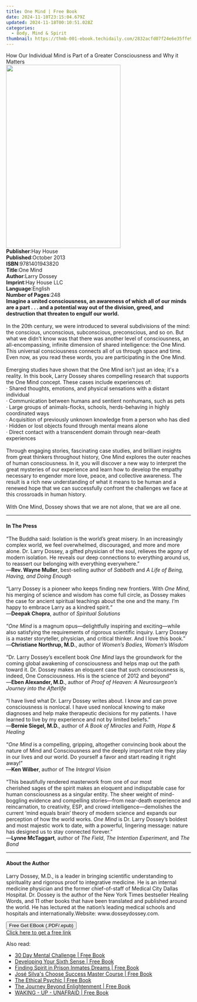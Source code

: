 ```yaml
---
title: One Mind | Free Book
date: 2024-11-10T23:15:04.679Z
updated: 2024-11-18T00:10:51.028Z
categories:
  - Body, Mind & Spirit
thumbnail: https://thmb-001-ebook.techidaily.com/2832acfd07f24e6e35ffe9e4e801342e425f47486c68ef9bdaec5a7858a0d1ce.jpg
---
```

<main id="book-container">
  <div class="flex flex-col">
    <div class="book-brief flex-1 py-6 px-4 sm:p-6 md:py-10 md:px-8">
      <!-- brief-->
      <div class="book-brief-main">
        How Our Individual Mind is Part of a Greater Consciousness and Why it
        Matters
      </div>
    </div>
    <div
      class="book-meta-info flex-1 grid gap-4 col-start-1 col-end-3 row-start-1 sm:mb-6 sm:grid-cols-4 lg:gap-6 lg:col-start-2 lg:row-end-6 lg:row-span-6 lg:mb-0"
    >
      <div
        class="book-meta-info-left place-content-center mt-4 p-4 text-sm leading-6 col-start-2 col-span-2 dark:text-slate-400"
      >
        <img
          class="w-full h-500 object-cover rounded-lg sm:h-255 sm:col-span-2 lg:col-span-full"
          src="https://img-001-ebook.techidaily.com/60a123aebb486907844bc7bf043459bb58650aa1f7a503024149184f84b7530d.jpg"
          alt=""
          width="312"
          height="500"
        />
      </div>
      <div
        class="book-meta-info-right mt-2 col-start-1 row-start-2 col-span-3 self-center"
      >
        <!-- meta data  -->
        <div class="flex flex-col px-4 md:px-8">
          <div class="flex-1">
            <strong>Publisher</strong>:<span class="px-2">Hay House</span>
          </div>
          <div class="flex-1">
            <strong>Published</strong>:<span class="px-2">October 2013</span>
          </div>
          <div class="flex-1">
            <strong>ISBN</strong>:<span class="px-2">9781401943820</span>
          </div>
          <div class="flex-1">
            <strong>Title</strong>:<span class="px-2">One Mind</span>
          </div>
          <div class="flex-1">
            <strong>Author</strong>:<span class="px-2">Larry Dossey</span>
          </div>
          <div class="flex-1">
            <strong>Imprint</strong>:<span class="px-2">Hay House LLC</span>
          </div>
          <div class="flex-1">
            <strong>Language</strong>:<span class="px-2">English</span>
          </div>
          <div class="flex-1">
            <strong>Number of Pages</strong>:<span class="px-2">248</span>
          </div>
        </div>
      </div>
    </div>
    <div class="book-description flex-1 py-6 px-4 sm:p-6 md:py-10 md:px-8">
      <div class="book-description-main">
        <div accordion-content="" id="description">
          <b
            >Imagine a united consciousness, an awareness of which all of our
            minds are a part . . . and a potential way out of the division,
            greed, and destruction that threaten to engulf our world.<br /></b
          ><br />In the 20th century, we were introduced to several subdivisions
          of the mind: the conscious, unconscious, subconscious, preconscious,
          and so on. But what we didn't know was that there was another level of
          consciousness, an all-encompassing, infinite dimension of shared
          intelligence: the One Mind. This universal consciousness connects all
          of us through space and time. Even now, as you read these words, you
          are participating in the One Mind.<br /><br />Emerging studies have
          shown that the One Mind isn't just an idea; it's a reality. In this
          book, Larry Dossey shares compelling research that supports the One
          Mind concept. These cases include experiences of:<br />· Shared
          thoughts, emotions, and physical sensations with a distant
          individual<br />· Communication between humans and sentient nonhumans,
          such as pets<br />· Large groups of animals-flocks, schools,
          herds-behaving in highly coordinated ways<br />· Acquisition of
          previously unknown knowledge from a person who has died<br />· Hidden
          or lost objects found through mental means alone<br />· Direct contact
          with a transcendent domain through near-death experiences<br /><br />Through
          engaging stories, fascinating case studies, and brilliant insights
          from great thinkers throughout history, One Mind explores the outer
          reaches of human consciousness. In it, you will discover a new way to
          interpret the great mysteries of our experience and learn how to
          develop the empathy necessary to engender more love, peace, and
          collective awareness. The result is a rich new understanding of what
          it means to be human and a renewed hope that we can successfully
          confront the challenges we face at this crossroads in human
          history.<br /><br />With One Mind, Dossey shows that we are not alone,
          that we are all one.
        </div>
        <div class="accordion-fader"></div>
      </div>
    </div>
    <div class="book-excerpts flex-1 py-6 px-4 sm:p-6 md:py-10 md:px-8">
      <!-- excerpts-->
      <div class="book-excerpts-main">
        <hr />
        <h4 class="placeholder placeholder-heading">
          <span>In The Press</span>
        </h4>
        <p>
          “The Buddha said: Isolation is the world’s great misery. In an
          increasingly complex world, we feel overwhelmed, discouraged, and more
          and more alone. Dr. Larry Dossey, a gifted physician of the soul,
          relieves the agony of modern isolation. He reveals our deep
          connections to everything around us, to reassert our belonging with
          everything everywhere.”<br />—<b>Rev. Wayne Muller</b>, best-selling
          author of <i>Sabbath </i>and
          <i>A Life of Being, Having, and Doing Enough</i><br /><br />“Larry
          Dossey is a pioneer who keeps finding new frontiers. With
          <i>One Mind</i>, his merging of science and wisdom has come full
          circle, as Dossey makes the case for ancient spiritual teachings about
          the one and the many. I’m happy to embrace Larry as a kindred
          spirit.“<br />—<b>Deepak Chopra</b>, author of
          <i>Spiritual Solutions<br /><br /></i>“<i>One Mind </i>is a magnum
          opus—delightfully inspiring and exciting—while also satisfying the
          requirements of rigorous scientific inquiry. Larry Dossey is a master
          storyteller, physician, and critical thinker. And I love this
          book.”<br />—<b>Christiane Northrup, M.D.</b>, author of
          <i>Women’s Bodies, Women’s Wisdom<br /><br /></i>“Dr. Larry Dossey’s
          excellent book <i>One Mind </i>lays the groundwork for the coming
          global awakening of consciousness and helps map out the path toward
          it. Dr. Dossey makes an eloquent case that such consciousness is,
          indeed, One Consciousness. His is the science of 2012 and beyond”<br />—<b
            >Eben Alexander, M.D.</b
          >, author of
          <i
            >Proof of Heaven: A Neurosurgeon’s Journey into the Afterlife<br /><br
          /></i>
          “I have lived what Dr. Larry Dossey writes about. I know and can prove
          consciousness is nonlocal. I have used nonlocal knowing to make
          diagnoses and help make therapeutic decisions for my patients. I have
          learned to live by my experience and not by limited beliefs.”<br />—<b
            >Bernie Siegel, M.D.</b
          >, author of <i>A Book of Miracles</i> and
          <i>Faith, Hope &amp; Healing</i> <br /><br />“<i>One Mind</i> is a
          compelling, gripping, altogether convincing book about the nature of
          Mind and Consciousness and the deeply important role they play in our
          lives and our world. Do yourself a favor and start reading it right
          away!”<br />—<b>Ken Wilber</b>, author of The
          <i>Integral Vision<br /></i> <br />“This beautifully rendered
          masterwork from one of our most cherished&nbsp;sages of the spirit
          makes an eloquent and indisputable case for human
          consciousness&nbsp;as a singular entity. The sheer weight of
          mind-boggling evidence and compelling stories—from&nbsp;near-death
          experience and reincarnation, to creativity, ESP, and crowd
          intelligence—demolishes&nbsp;the current ‘mind equals brain’ theory of
          modern science and expands our perception of how&nbsp;the world
          works.&nbsp;<i>One Mind</i>&nbsp;is Dr. Larry Dossey’s boldest and
          most majestic work to date, with&nbsp;a powerful, lingering message:
          nature has designed us to stay connected forever.”<br />—<b
            >Lynne McTaggart</b
          >, author of&nbsp;<i>The Field</i>,
          <i>The Intention Experiment</i>,&nbsp;and&nbsp;<i>The Bond</i>
        </p>
      </div>
    </div>
    <div class="book-about-author flex-1 py-6 px-4 sm:p-6 md:py-10 md:px-8">
      <!-- about author-->
      <div class="book-main-author-main">
        <hr />
        <h4 class="placeholder placeholder-heading">
          <span>About the Author</span>
        </h4>
        <p>
          Larry Dossey, M.D., is a leader in bringing scientific understanding
          to spirituality and rigorous proof to integrative medicine. He is an
          internal medicine physician and the former chief-of-staff of Medical
          City Dallas Hospital. Dr. Dossey is the author of the New York Times
          bestseller Healing Words, and 11 other books that have been translated
          and published around the world. He has lectured at the nation’s
          leading medical schools and hospitals and internationally.Website:
          www.dosseydossey.com.
        </p>
      </div>
    </div>
    <div class="book-free-get flex-1 py-6 px-4 sm:p-6 md:py-10 md:px-8">
      <button
        id="btn-free-get"
        class="bg-blue-500 hover:bg-blue-700 text-white font-bold py-2 px-4 rounded"
      >
        Free Get EBook (.PDF/.epub)
      </button>
      <div id="countdown-display" class="px-2 text-lg mt-2"></div>
      <a
        id="free-link"
        class="hidden bg-blue-500 hover:bg-blue-700 text-white font-bold py-2 px-4 rounded"
        href="https://www.ebooks.com/en-us/book/96316804/one-mind/larry-dossey/"
        target="_blank"
        >Click here to get a free link</a
      >
    </div>
    <script>
      let countdownTime = 0;
      let countdownInterval = null;
      document
        .getElementById('btn-free-get')
        .addEventListener('click', startCountdown);
      function startCountdown() {
        countdownTime = new Date().getTime() + 60000 * 3;
        countdownInterval = setInterval(updateCountdown, 1000);
        document.getElementById('btn-free-get').disabled = true;
        document
          .getElementById('btn-free-get')
          .classList.add('bg-gray-500', 'cursor-not-allowed');
      }
      function updateCountdown() {
        let currentTime = new Date().getTime();
        let timeLeft = countdownTime - currentTime;
        let secondsLeft = Math.floor(timeLeft / 1000);
        document.getElementById('countdown-display').innerHTML =
          `Remaining time: ${secondsLeft} seconds.`;
        if (secondsLeft <= 0) {
          clearInterval(countdownInterval);
          document.getElementById('btn-free-get').classList.add('hidden');
          document.getElementById('free-link').classList.remove('hidden');
          document.getElementById('countdown-display').innerHTML = '';
        }
      }
    </script>
  </div>
</main>

<ins class="adsbygoogle"
      style="display:block"
      data-ad-client="ca-pub-7571918770474297"
      data-ad-slot="8358498916"
      data-ad-format="auto"
      data-full-width-responsive="true"></ins>
    

<span class="atpl-alsoreadstyle">Also read:</span>
<div><ul>
<li><a href="https://novels-ebooks.techidaily.com/210458189-9781722527174-30-day-mental-challenge/"><u>30 Day Mental Challenge | Free Book</u></a></li>
<li><a href="https://novels-ebooks.techidaily.com/210458197-9781722527068-developing-your-sixth-sense/"><u>Developing Your Sixth Sense | Free Book</u></a></li>
<li><a href="https://novels-ebooks.techidaily.com/210457000-9781957208299-finding-spirit-in-prison-inmates-dreams/"><u>Finding Spirit in Prison Inmates Dreams | Free Book</u></a></li>
<li><a href="https://novels-ebooks.techidaily.com/210458192-9781722527129-jose-silvas-choose-success-master-course/"><u>José Silva's Choose Success Master Course | Free Book</u></a></li>
<li><a href="https://novels-ebooks.techidaily.com/210458150-9781623177393-the-ethical-psychic/"><u>The Ethical Psychic | Free Book</u></a></li>
<li><a href="https://novels-ebooks.techidaily.com/210458193-9781722527181-the-journey-beyond-enlightenment/"><u>The Journey Beyond Enlightenment | Free Book</u></a></li>
<li><a href="https://novels-ebooks.techidaily.com/210457039-9781638855583-waking-up-unafraid/"><u>WAKING - UP - UNAFRAID | Free Book</u></a></li>
</ul></div>

